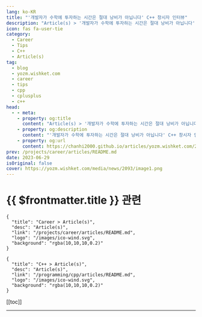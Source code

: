```yaml
---
lang: ko-KR
title: "'개발자가 수학에 투자하는 시간은 절대 낭비가 아닙니다' C++ 창시자 인터뷰"
description: "Article(s) > '개발자가 수학에 투자하는 시간은 절대 낭비가 아닙니다' C++ 창시자 인터뷰"
icon: fas fa-user-tie
category: 
  - Career
  - Tips
  - C++
  - Article(s)
tag: 
  - blog
  - yozm.wishket.com
  - career
  - tips
  - cpp
  - cplusplus
  - c++
head:
  - - meta:
    - property: og:title
      content: "Article(s) > '개발자가 수학에 투자하는 시간은 절대 낭비가 아닙니다' C++ 창시자 인터뷰"
    - property: og:description
      content: "'개발자가 수학에 투자하는 시간은 절대 낭비가 아닙니다' C++ 창시자 인터뷰"
    - property: og:url
      content: https://chanhi2000.github.io/articles/yozm.wishket.com/2093.html
prev: /projects/career/articles/README.md
date: 2023-06-29
isOriginal: false
cover: https://yozm.wishket.com/media/news/2093/image1.png
---
```


# {{ $frontmatter.title }} 관련

```component VPCard
{
  "title": "Career > Article(s)",
  "desc": "Article(s)",
  "link": "/projects/career/articles/README.md",
  "logo": "/images/ico-wind.svg",
  "background": "rgba(10,10,10,0.2)"
}
```

```component VPCard
{
  "title": "C++ > Article(s)",
  "desc": "Article(s)",
  "link": "/programming/cpp/articles/README.md",
  "logo": "/images/ico-wind.svg",
  "background": "rgba(10,10,10,0.2)"
}
```

[[toc]]

---

<SiteInfo
  name="'개발자가 수학에 투자하는 시간은 절대 낭비가 아닙니다' C++ 창시자 인터뷰 | 요즘IT"
  desc="본문은 ‘Evrone’이라는 해외 IT 아웃소싱 기업이, C++ 제작자이자 최초 구현자인 비야네 스트롭스트룹(Bjarne Stroustrup)을 인터뷰한 글입니다. 비야네 스트롭스트룹은 1978년부터 C++를 개발하였고, C++의 표준 참고서로 불리는 <C++ 프로그래밍 언어>를 저술했습니다. 인터뷰에는 C++ 프로그래밍에 대한 생각과 오랜 전문적 경험을 토대로 개발자들에게 건네는 조언이 담겨 있습니다."
  url="https://yozm.wishket.com/magazine/detail/2093/"
  logo="https://yozm.wishket.com/static/renewal/img/global/gnb_yozmit.svg"
  preview="https://yozm.wishket.com/media/news/2093/image1.png"/>

<!-- TODO: 작성 -->

